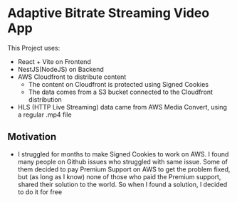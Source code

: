 # Adaptive Bitrate Streaming Video App

This Project uses:

- React + Vite on Frontend
- NestJS(NodeJS) on Backend
- AWS Cloudfront to distribute content
  - The content on Cloudfront is protected using Signed Cookies
  - The data comes from a S3 bucket connected to the Cloudfront distribution
- HLS (HTTP Live Streaming) data came from AWS Media Convert, using a regular .mp4 file

## Motivation

- I struggled for months to make Signed Cookies to work on AWS. I found many people on Github issues who struggled with same issue. Some of them decided to pay Premium Support on AWS to get the problem fixed, but (as long as I know) none of those who paid the Premium support, shared their solution to the world. So when I found a solution, I decided to do it for free
